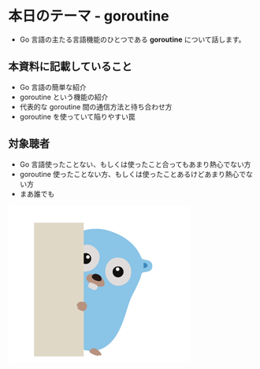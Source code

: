 # 本日のテーマ - goroutine

* Go 言語の主たる言語機能のひとつである **goroutine** について話します。

## 本資料に記載していること

* Go 言語の簡単な紹介
* goroutine という機能の紹介
* 代表的な goroutine 間の通信方法と待ち合わせ方
* goroutine を使っていて陥りやすい罠

## 対象聴者

* Go 言語使ったことない、もしくは使ったこと合ってもあまり熱心でない方
* goroutine 使ったことない方、もしくは使ったことあるけどあまり熱心でない方
* まあ誰でも

![hello gopher](./assets/images/05.png)
